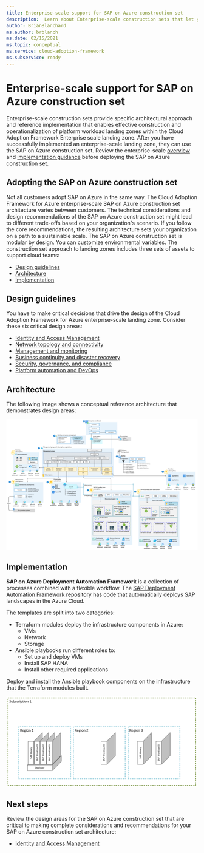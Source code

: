 ```yaml
---
title: Enterprise-scale support for SAP on Azure construction set
description:  Learn about Enterprise-scale construction sets that let you build platform workload landing zones.
author: BrianBlanchard
ms.author: brblanch
ms.date: 02/15/2021
ms.topic: conceptual
ms.service: cloud-adoption-framework
ms.subservice: ready
---
```


# Enterprise-scale support for SAP on Azure construction set
  
Enterprise-scale construction sets provide specific architectural approach and reference implementation that enables effective construction and operationalization of platform workload landing zones within the Cloud Adoption Framework Enterprise scale landing zone. After you have successfully implemented an enterprise-scale landing zone, they can use the SAP on Azure construction set. Review the enterprise-scale [overview](/azure/cloud-adoption-framework/ready/enterprise-scale/) and [implementation guidance](/azure/cloud-adoption-framework/ready/enterprise-scale/implementation) before deploying the SAP on Azure construction set.

## Adopting the SAP on Azure construction set

Not all customers adopt SAP on Azure in the same way. The Cloud Adoption Framework for Azure enterprise-scale SAP on Azure construction set architecture varies between customers. The technical considerations and design recommendations of the SAP on Azure construction set might lead to different trade-offs based on your organization's scenario. If you follow the core recommendations, the resulting architecture sets your organization on a path to a sustainable scale. The SAP on Azure construction set is modular by design. You can customize environmental variables. The construction set approach to landing zones includes three sets of assets to support cloud teams:

- [Design guidelines](#design-guidelines)
- [Architecture](#architecture)
- [Implementation](#implementation)

## Design guidelines

You have to make critical decisions that drive the design of the Cloud Adoption Framework for Azure enterprise-scale landing zone. Consider these six critical design areas:

- [Identity and Access Management](eslz-identity-and-access-management.md)
- [Network topology and connectivity](eslz-network-topology-and-connectivity.md)
- [Management and monitoring](eslz-management-and-monitoring.md)
- [Business continuity and disaster recovery](eslz-business-continuity-and-disaster-recovery.md)
- [Security, governance,  and compliance](eslz-security-governance-and-compliance.md)
- [Platform automation and DevOps](eslz-platform-automation-and-devops.md)

## Architecture

The following image shows a conceptual reference architecture that demonstrates design areas:

![A diagram depicting the SAP construction set conceptual reference architecture.](media/overview-architecture.png)

## Implementation

 **SAP on Azure Deployment Automation Framework** is a collection of processes combined with a flexible workflow. The [SAP Deployment Automation Framework repository](https://github.com/Azure/sap-hana) has code that automatically deploys SAP landscapes in the Azure Cloud.

The templates are split into two categories:

- Terraform modules deploy the infrastructure components in Azure:
  - VMs
  - Network
  - Storage
- Ansible playbooks run different roles to:
  - Set up and deploy VMs
  - Install SAP HANA
  - Install other required applications

Deploy and install the Ansible playbook components on the infrastructure that the Terraform modules built.

![Diagram showing an overview of a SAP Reference Implementation.](media/overview-automation.png)

## Next steps

Review the design areas for the SAP on Azure construction set that are critical to making complete considerations and recommendations for your SAP on Azure construction set architecture:

- [Identity and Access Management](./eslz-identity-and-access-management.md)
